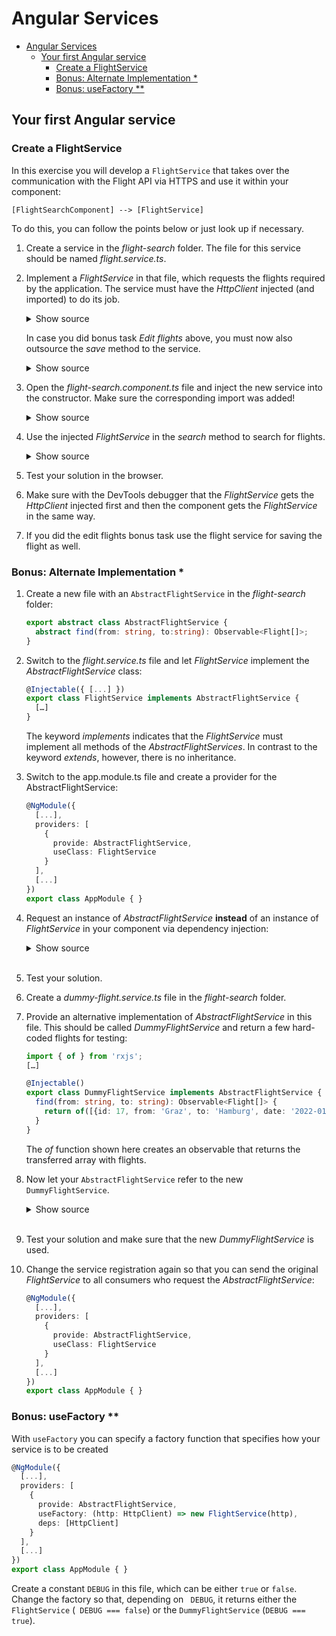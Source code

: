 # Angular Services

* [Angular Services](#angular-services)
  * [Your first Angular service](#your-first-angular-service)
    * [Create a FlightService](#create-a-flightservice)
    * [Bonus: Alternate Implementation *](#bonus-alternate-implementation-)
    * [Bonus: useFactory **](#bonus-usefactory-)

## Your first Angular service

### Create a FlightService

In this exercise you will develop a ``FlightService`` that takes over the communication with the Flight API via HTTPS and use it within your component:

```
[FlightSearchComponent] --> [FlightService]
```

To do this, you can follow the points below or just look up if necessary.

1. Create a service in the _flight-search_ folder. The file for this service should be named _flight.service.ts_.

2. Implement a _FlightService_ in that file, which requests the flights required by the application. The service must have the _HttpClient_ injected (and imported) to do its job.

    <details>
    <summary>Show source</summary>
    <p>

    ```typescript
    @Injectable({ providedIn: 'root' })
    export class FlightService {
      constructor(private http: HttpClient) {}

      find(from: string, to: string): Observable<Flight[]> {
        const url = 'http://www.angular.at/api/flight';
        const headers = new HttpHeaders().set('Accept', 'application/json');
        const params = new HttpParams().set('from', from).set('to', to);

        return this.http.get<Flight[]>(url, { headers, params });
      }
    }
    ```

    </p>
    </details>

   In case you did bonus task _Edit flights_ above, you must now also outsource the _save_ method to the service.

    <details>
    <summary>Show source</summary>
    <p>

    ```typescript
    save(flight: Flight): Observable<Flight> {
      const url = 'http://www.angular.at/api/flight';
      const headers = new HttpHeaders().set('Accept', 'application/json');
   
      return this.http.post<Flight>(url, flight, { headers });
    }
    ```

    </p>
    </details>


2. Open the _flight-search.component.ts_ file and inject the new service into the constructor. Make sure the corresponding import was added!

    <details>
    <summary>Show source</summary>
    <p>

    ```typescript
    […]
    export class FlightSearchComponent {
      […]
      constructor(private flightService: FlightService) {}
      […]
    }
    ```

    </p>
    </details>

3. Use the injected _FlightService_ in the _search_ method to search for flights.

    <details>
    <summary>Show source</summary>
    <p>

    ```typescript
    search(): void {
      this.flightService.find(this.from, this.to)
        .subscribe({
          next: (flights) => {
            this.flights = flights;
          },
          error: (errResp) => {
            console.error('Error loading flights', errResp);
          }
        });
    }
    ```

    </p>
    </details>

4. Test your solution in the browser.

5. Make sure with the DevTools debugger that the _FlightService_ gets the _HttpClient_ injected first and then the component gets the _FlightService_ in the same way.

6. If you did the edit flights bonus task use the flight service for saving the flight as well.

### Bonus: Alternate Implementation *

1. Create a new file with an ``AbstractFlightService`` in the _flight-search_ folder:

    ```typescript
    export abstract class AbstractFlightService {
      abstract find(from: string, to:string): Observable<Flight[]>;
    }
    ```

2. Switch to the _flight.service.ts_ file and let _FlightService_ implement the _AbstractFlightService_ class:

    ```typescript
    @Injectable({ [...] })
    export class FlightService implements AbstractFlightService {
      […]
    }
    ```

   The keyword _implements_ indicates that the _FlightService_ must implement all methods of the _AbstractFlightServices_. In contrast to the keyword _extends_, however, there is no inheritance.

3. Switch to the app.module.ts file and create a provider for the AbstractFlightService:

    ```typescript
    @NgModule({
      [...],
      providers: [
        {
          provide: AbstractFlightService,
          useClass: FlightService
        }
      ],
      [...]
    })
    export class AppModule { }
    ```

4. Request an instance of _AbstractFlightService_ **instead** of an instance of _FlightService_ in your component via dependency injection:

    <details>
    <summary>Show source</summary>
    <p>

    ```typescript
    constructor(private flightServie: AbstractFlightService) { […] }
    ```

    </p>
    </details>

    <br>

5. Test your solution.

6. Create a _dummy-flight.service.ts_ file in the _flight-search_ folder.

7. Provide an alternative implementation of _AbstractFlightService_ in this file. This should be called _DummyFlightService_ and return a few hard-coded flights for testing:

    ```typescript
    import { of } from 'rxjs';
    […]

    @Injectable()
    export class DummyFlightService implements AbstractFlightService {
      find(from: string, to: string): Observable<Flight[]> {
        return of([{id: 17, from: 'Graz', to: 'Hamburg', date: '2022-01-01', delayed: true}]);
      }
    }
    ```

   The _of_ function shown here creates an observable that returns the transferred array with flights.

8. Now let your ``AbstractFlightService`` refer to the new `` DummyFlightService``.

    <details>
    <summary>Show source</summary>
    <p>

    ```typescript
    @NgModule({
      [...],
      providers: [
        {
          provide: AbstractFlightService,
          useClass: DummyFlightService
        }
      ],
      [...]
    })
    export class AppModule { }
    ```

    </p>
    </details>

    <br>

9. Test your solution and make sure that the new _DummyFlightService_ is used.

10. Change the service registration again so that you can send the original _FlightService_ to all consumers who request the _AbstractFlightService_:

     ```typescript
     @NgModule({
       [...],
       providers: [
         {
           provide: AbstractFlightService,
           useClass: FlightService
         }
       ],
       [...]
     })
     export class AppModule { }
     ```

### Bonus: useFactory **

With ``useFactory`` you can specify a factory function that specifies how your service is to be created

  ```typescript
  @NgModule({
    [...],
    providers: [
      {
        provide: AbstractFlightService,
        useFactory: (http: HttpClient) => new FlightService(http),
        deps: [HttpClient]
      }
    ],
    [...]
  })
  export class AppModule { }
  ```

Create a constant ``DEBUG`` in this file, which can be either ``true`` or ``false``. Change the factory so that, depending on `` DEBUG``, it returns either the ``FlightService`` (`` DEBUG === false``) or the ``DummyFlightService`` (``DEBUG === true``).
